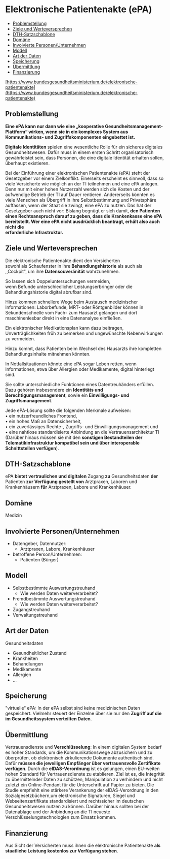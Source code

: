 # Elektronische Patientenakte (ePA)

-   [Problemstellung](#problemstellung)
-   [Ziele und Werteversprechen](#ziele)
-   [DTH-Satzschablone](#schablone)
-   [Domäne](#domaene)
-   [Involvierte Personen/Unternehmen](#involv)
-   [Modell](#modell)
-   [Art der Daten](#daten)
-   [Speicherung](#speicherung)
-   [Übermittlung](#uebermittlung)
-   [Finanzierung](#finanzierung)

[https://www.bundesgesundheitsministerium.de/elektronische-patientenakte](https://www.bundesgesundheitsministerium.de/elektronische-patientenakte)

<a name="problemstellung"></a>
## Problemstellung

**Eine ePA kann nur dann wie eine „kooperative Gesundheitsmanagement-Plattform“ wirken, wenn sie in ein komplexes System aus Kommunikations- und Zugriffskomponenten eingebettet ist.**

**Digitale Identitäten** spielen eine wesentliche Rolle für ein sicheres digitales Gesundheitswesen. Dafür muss in einem ersten Schritt organisatorisch gewährleistet sein, dass Personen, die eine digitale Identität erhalten sollen, überhaupt existieren.

Bei der Einführung einer elektronischen Patientenakte (ePA) steht der Gesetzgeber vor einem Zielkonflikt. Einerseits erscheint es sinnvoll, dass so viele Versicherte wie möglich an der TI teilnehmen und eine ePA anlegen. Denn nur mit einer hohen Nutzerzahl werden sich die Kosten und der aufwendige Betrieb der TI auf Dauer rentieren. Andererseits könnten es viele Menschen als Übergriff in ihre Selbstbestimmung und Privatsphäre auffassen, wenn der Staat sie zwingt, eine ePA zu nutzen. Das hat der Gesetzgeber auch nicht vor: Bislang begnügt er sich damit, **den Patienten einen Rechtsanspruch darauf zu geben, dass die Krankenkasse eine ePA bereitstellt. Wer eine ePA nicht ausdrücklich beantragt, erhält also auch nicht die**  
**erforderliche Infrastruktur.**

<a name="ziele"></a>
## Ziele und Werteversprechen

Die elektronische Patientenakte dient den Versicherten  
sowohl als Schaufenster in ihre  **Behandlungshistorie**  als auch als ,,Cockpit", um ihre  **Datensouveränität**  wahrzunehmen.

So lassen sich Doppeluntersuchungen vermeiden,  
wenn Befunde unterschiedlicher Leistungserbringer oder die Behandlungshistorie digital abrufbar sind.

Hinzu kommen schnellere Wege beim Austausch medizinischer  
Informationen: Laborbefunde, MRT- oder Röntgenbilder können in Sekundenschnelle vom Fach- zum Hausarzt gelangen und dort maschinenlesbar direkt in eine Datenanalyse einfließen.

Ein elektronischer Medikationsplan kann dazu beitragen, Unverträglichkeiten früh zu bemerken und ungewünschte Nebenwirkungen zu vermeiden.

Hinzu kommt, dass Patienten beim Wechsel des Hausarzts ihre kompletten Behandlungsinhalte mitnehmen könnten.

In Notfallsituationen könnte eine ePA sogar Leben retten, wenn Informationen, etwa über Allergien oder Medikamente, digital hinterlegt sind.

Sie sollte unterschiedliche Funktionen eines Datentreuhänders erfüllen. Dazu gehören insbesondere ein  **Identitäts und Berechtigungsmanagement**, sowie ein  **Einwilligungs- und Zugriffsmanagement**.

Jede ePA-Lösung sollte die folgenden Merkmale aufweisen:  
• ein nutzerfreundliches Frontend,  
• ein hohes Maß an Datensicherheit,  
• ein zuverlässiges Rechte-, Zugriffs- und Einwilligungsmanagement und  
• eine nahtlose standardisierte Anbindung an die Vertrauensarchitektur TI (Darüber hinaus müssen sie mit den  **sonstigen Bestandteilen der Telematikinfrastruktur kompatibel sein und über interoperable Schnittstellen verfügen**).

<a name="schablone"></a>
## DTH-Satzschablone

ePA  **bietet** **vertraulichen und digitalen** Zugang  **zu**  Gesundheitsdaten  **der** Patienten  **zur Verfügung gestellt von**  Arztpraxen, Laboren und Krankenhäusern  **für**  Arztpraxen, Labore und Krankenhäuser.

<a name="domaene"></a>
## Domäne

Medizin

<a name="involv"></a>
## Involvierte Personen/Unternehmen

-   Datengeber, Datennutzer:
    -   Arztpraxen, Labore, Krankenhäuser
-   betroffene Person/Unternehmen:
    -   Patienten (Bürger)

<a name="modell"></a>
## Modell

-   Selbstbestimmte Auswertungstreuhand
    -   Wie werden Daten weiterverarbeitet?
-   Fremdbestimmte Auswertungstreuhand
    -   Wie werden Daten weiterverarbeitet?
-   Zugangstreuhand
-   Verwaltungstreuhand

<a name="daten"></a>
## Art der Daten

Gesundheitsdaten

-   Gesundheitlicher Zustand
-   Krankheiten
-   Behandlungen
-   Medikamente
-   Allergien
-   ...

<a name="speicherung"></a>
## Speicherung

"virtuelle“ ePA: In der ePA selbst sind keine medizinischen Daten gespeichert. Vielmehr steuert der Einzelne über sie nur den **Zugriff auf die im Gesundheitssystem verteilten Daten**.

<a name="uebermittlung"></a>
## Übermittlung

Vertrauensdienste und **Verschlüsselung**: In einem digitalen System bedarf es hoher Standards, um die Kommunikationswege abzusichern und zu überprüfen, ob elektronisch zirkulierende Dokumente authentisch sind. Dafür **müssen die jeweiligen Empfänger über vertrauensvolle Zertifikate verfügen**. Durch die **eIDAS-Verordnung** ist es gelungen, einen EU-weiten hohen Standard für Vertrauensdienste zu etablieren. Ziel ist es, die Integrität zu übermittelnder Daten zu schützen, Manipulation zu verhindern und nicht zuletzt ein Online-Pendant für die Unterschrift auf Papier zu bieten. Die Studie empfiehlt eine stärkere Verankerung der eIDAS-Verordnung in den Sozialgesetzbüchern,um elektronische Signaturen, Siegel und Webseitenzertifikate standardisiert und rechtssicher im deutschen Gesundheitswesen nutzen zu können. Darüber hinaus sollten bei der Datenablage und der Anbindung an die TI neueste Verschlüsselungstechnologien zum Einsatz kommen.

<a name="finanzierung"></a>
## Finanzierung

Aus Sicht der Versicherten muss ihnen die elektronische Patientenakte **als staatliche Leistung kostenlos zur Verfügung stehen**.
